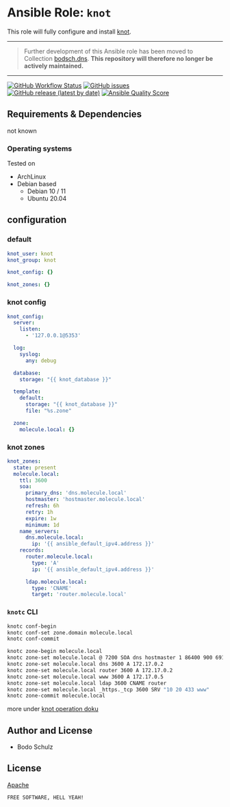 
# Ansible Role:  `knot`

This role will fully configure and install [knot](https://github.com/CZ-NIC/knot).

---

> Further development of this Ansible role has been moved to Collection [bodsch.dns](https://github.com/bodsch/ansible-collection-dns).
> **This repository will therefore no longer be actively maintained.**

---

[![GitHub Workflow Status](https://img.shields.io/github/actions/workflow/status/bodsch/ansible-knot/main.yml?branch=main)][ci]
[![GitHub issues](https://img.shields.io/github/issues/bodsch/ansible-knot)][issues]
[![GitHub release (latest by date)](https://img.shields.io/github/v/release/bodsch/ansible-knot)][releases]
[![Ansible Quality Score](https://img.shields.io/ansible/quality/50067?label=role%20quality)][quality]

[ci]: https://github.com/bodsch/ansible-knot/actions
[issues]: https://github.com/bodsch/ansible-knot/issues?q=is%3Aopen+is%3Aissue
[releases]: https://github.com/bodsch/ansible-knot/releases
[quality]: https://galaxy.ansible.com/bodsch/knot


## Requirements & Dependencies

not known

### Operating systems

Tested on

* ArchLinux
* Debian based
    - Debian 10 / 11
    - Ubuntu 20.04

## configuration

### default

```yaml
knot_user: knot
knot_group: knot

knot_config: {}

knot_zones: {}
```

### knot config

```yaml
knot_config:
  server:
    listen:
      - '127.0.0.1@5353'

  log:
    syslog:
      any: debug

  database:
    storage: "{{ knot_database }}"

  template:
    default:
      storage: "{{ knot_database }}"
      file: "%s.zone"

  zone:
    molecule.local: {}
```

### knot zones

```yaml
knot_zones:
  state: present
  molecule.local:
    ttl: 3600
    soa:
      primary_dns: 'dns.molecule.local'
      hostmaster: 'hostmaster.molecule.local'
      refresh: 6h
      retry: 1h
      expire: 1w
      minimum: 1d
    name_servers:
      dns.molecule.local:
        ip: '{{ ansible_default_ipv4.address }}'
    records:
      router.molecule.local:
        type: 'A'
        ip: '{{ ansible_default_ipv4.address }}'

      ldap.molecule.local:
        type: 'CNAME'
        target: 'router.molecule.local'
```


### `knotc` CLI

```bash
knotc conf-begin
knotc conf-set zone.domain molecule.local
knotc conf-commit

knotc zone-begin molecule.local
knotc zone-set molecule.local @ 7200 SOA dns hostmaster 1 86400 900 691200 3600
knotc zone-set molecule.local dns 3600 A 172.17.0.2
knotc zone-set molecule.local router 3600 A 172.17.0.2
knotc zone-set molecule.local www 3600 A 172.17.0.5
knotc zone-set molecule.local ldap 3600 CNAME router
knotc zone-set molecule.local _https._tcp 3600 SRV "10 20 433 www"
knotc zone-commit molecule.local
```

more under [knot operation doku](https://www.knot-dns.cz/docs/3.1/html/operation.html)

## Author and License

- Bodo Schulz

## License

[Apache](LICENSE)

`FREE SOFTWARE, HELL YEAH!`
